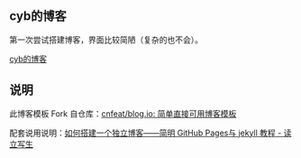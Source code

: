 ## cyb的博客

第一次尝试搭建博客，界面比较简陋（复杂的也不会）。

[cyb的博客](https://lcccyb.github.io)

## 说明

此博客模板 Fork 自仓库：[cnfeat/blog.io: 简单直接可用博客模板](https://github.com/cnfeat/blog.io)

配套说用说明：[如何搭建一个独立博客——简明 GitHub Pages与 jekyll 教程 - 读立写生](http://www.cnfeat.com/blog/2014/05/10/how-to-build-a-blog/)

